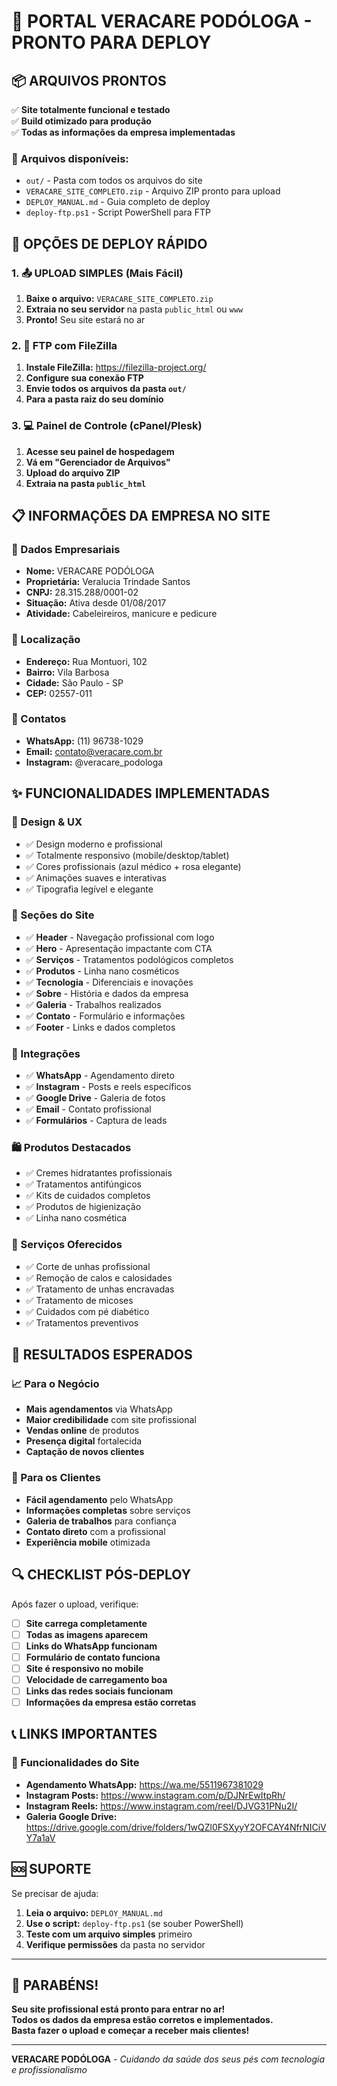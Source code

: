 # 🎯 PORTAL VERACARE PODÓLOGA - PRONTO PARA DEPLOY

## 📦 ARQUIVOS PRONTOS

✅ **Site totalmente funcional e testado**  
✅ **Build otimizado para produção**  
✅ **Todas as informações da empresa implementadas**  

### 📁 Arquivos disponíveis:
- `out/` - Pasta com todos os arquivos do site
- `VERACARE_SITE_COMPLETO.zip` - Arquivo ZIP pronto para upload
- `DEPLOY_MANUAL.md` - Guia completo de deploy
- `deploy-ftp.ps1` - Script PowerShell para FTP

## 🚀 OPÇÕES DE DEPLOY RÁPIDO

### 1. 📤 UPLOAD SIMPLES (Mais Fácil)
1. **Baixe o arquivo:** `VERACARE_SITE_COMPLETO.zip`
2. **Extraia no seu servidor** na pasta `public_html` ou `www`
3. **Pronto!** Seu site estará no ar

### 2. 🔧 FTP com FileZilla
1. **Instale FileZilla:** https://filezilla-project.org/
2. **Configure sua conexão FTP**
3. **Envie todos os arquivos da pasta `out/`**
4. **Para a pasta raiz do seu domínio**

### 3. 💻 Painel de Controle (cPanel/Plesk)
1. **Acesse seu painel de hospedagem**
2. **Vá em "Gerenciador de Arquivos"**
3. **Upload do arquivo ZIP**
4. **Extraia na pasta `public_html`**

## 📋 INFORMAÇÕES DA EMPRESA NO SITE

### 🏢 Dados Empresariais
- **Nome:** VERACARE PODÓLOGA
- **Proprietária:** Veralucia Trindade Santos  
- **CNPJ:** 28.315.288/0001-02
- **Situação:** Ativa desde 01/08/2017
- **Atividade:** Cabeleireiros, manicure e pedicure

### 📍 Localização
- **Endereço:** Rua Montuori, 102
- **Bairro:** Vila Barbosa
- **Cidade:** São Paulo - SP
- **CEP:** 02557-011

### 📱 Contatos
- **WhatsApp:** (11) 96738-1029
- **Email:** contato@veracare.com.br
- **Instagram:** @veracare_podologa

## ✨ FUNCIONALIDADES IMPLEMENTADAS

### 🎨 Design & UX
- ✅ Design moderno e profissional
- ✅ Totalmente responsivo (mobile/desktop/tablet)
- ✅ Cores profissionais (azul médico + rosa elegante)
- ✅ Animações suaves e interativas
- ✅ Tipografia legível e elegante

### 📄 Seções do Site
- ✅ **Header** - Navegação profissional com logo
- ✅ **Hero** - Apresentação impactante com CTA
- ✅ **Serviços** - Tratamentos podológicos completos
- ✅ **Produtos** - Linha nano cosméticos
- ✅ **Tecnologia** - Diferenciais e inovações
- ✅ **Sobre** - História e dados da empresa
- ✅ **Galeria** - Trabalhos realizados
- ✅ **Contato** - Formulário e informações
- ✅ **Footer** - Links e dados completos

### 🔗 Integrações
- ✅ **WhatsApp** - Agendamento direto
- ✅ **Instagram** - Posts e reels específicos
- ✅ **Google Drive** - Galeria de fotos
- ✅ **Email** - Contato profissional
- ✅ **Formulários** - Captura de leads

### 🛍️ Produtos Destacados
- ✅ Cremes hidratantes profissionais
- ✅ Tratamentos antifúngicos
- ✅ Kits de cuidados completos
- ✅ Produtos de higienização
- ✅ Linha nano cosmética

### 🏥 Serviços Oferecidos
- ✅ Corte de unhas profissional
- ✅ Remoção de calos e calosidades
- ✅ Tratamento de unhas encravadas
- ✅ Tratamento de micoses
- ✅ Cuidados com pé diabético
- ✅ Tratamentos preventivos

## 🎯 RESULTADOS ESPERADOS

### 📈 Para o Negócio
- **Mais agendamentos** via WhatsApp
- **Maior credibilidade** com site profissional
- **Vendas online** de produtos
- **Presença digital** fortalecida
- **Captação de novos clientes**

### 👥 Para os Clientes
- **Fácil agendamento** pelo WhatsApp
- **Informações completas** sobre serviços
- **Galeria de trabalhos** para confiança
- **Contato direto** com a profissional
- **Experiência mobile** otimizada

## 🔍 CHECKLIST PÓS-DEPLOY

Após fazer o upload, verifique:

- [ ] **Site carrega completamente**
- [ ] **Todas as imagens aparecem**
- [ ] **Links do WhatsApp funcionam**
- [ ] **Formulário de contato funciona**
- [ ] **Site é responsivo no mobile**
- [ ] **Velocidade de carregamento boa**
- [ ] **Links das redes sociais funcionam**
- [ ] **Informações da empresa estão corretas**

## 📞 LINKS IMPORTANTES

### 🔗 Funcionalidades do Site
- **Agendamento WhatsApp:** https://wa.me/5511967381029
- **Instagram Posts:** https://www.instagram.com/p/DJNrEwItpRh/
- **Instagram Reels:** https://www.instagram.com/reel/DJVG31PNu2I/
- **Galeria Google Drive:** https://drive.google.com/drive/folders/1wQZl0FSXyyY2OFCAY4NfrNICiVY7a1aV

## 🆘 SUPORTE

Se precisar de ajuda:
1. **Leia o arquivo:** `DEPLOY_MANUAL.md`
2. **Use o script:** `deploy-ftp.ps1` (se souber PowerShell)
3. **Teste com um arquivo simples** primeiro
4. **Verifique permissões** da pasta no servidor

---

## 🎉 PARABÉNS!

**Seu site profissional está pronto para entrar no ar!**  
**Todos os dados da empresa estão corretos e implementados.**  
**Basta fazer o upload e começar a receber mais clientes!**

---

**VERACARE PODÓLOGA** - *Cuidando da saúde dos seus pés com tecnologia e profissionalismo*
